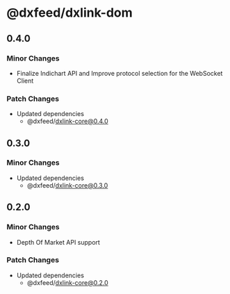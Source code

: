 # @dxfeed/dxlink-dom

## 0.4.0

### Minor Changes

- Finalize Indichart API and Improve protocol selection for the WebSocket Client

### Patch Changes

- Updated dependencies
  - @dxfeed/dxlink-core@0.4.0

## 0.3.0

### Minor Changes

- Updated dependencies
  - @dxfeed/dxlink-core@0.3.0

## 0.2.0

### Minor Changes

- Depth Of Market API support

### Patch Changes

- Updated dependencies
  - @dxfeed/dxlink-core@0.2.0
